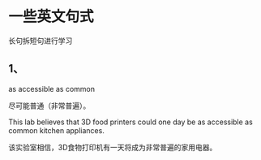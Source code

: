 # 一些英文句式

长句拆短句进行学习

## 1、

as accessible as common

尽可能普通（非常普遍）。

This lab believes that 3D food printers could one day be as accessible as common kitchen appliances.

该实验室相信，3D食物打印机有一天将成为非常普遍的家用电器。

